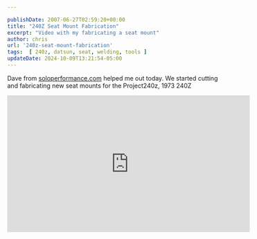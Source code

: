 ```yaml
---

publishDate: 2007-06-27T02:59:20+00:00
title: "240Z Seat Mount Fabrication"
excerpt: "Video with my fabricating a seat mount"
author: chris
url: '240z-seat-mount-fabrication'
tags:  [ 240z, datsun, seat, welding, tools ] 
updateDate: 2024-10-09T13:21:54-05:00
---
```


Dave from [soloperformance.com](https://www.soloperformance.com) helped me out today. We started cutting and fabricating new seat mounts for the Project240z, 1973 240Z

<iframe width="560" height="315" src="https://www.youtube.com/embed/6yys3sbo1kA?si=kRzQr2Wn4gUoG64G" title="YouTube video player" frameborder="0" allow="accelerometer; autoplay; clipboard-write; encrypted-media; gyroscope; picture-in-picture; web-share" referrerpolicy="strict-origin-when-cross-origin" allowfullscreen></iframe>
